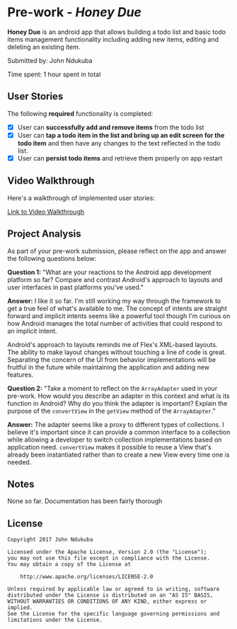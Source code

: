 # Pre-work - *Honey Due*

**Honey Due** is an android app that allows building a todo list and basic todo items management functionality including adding new items, editing and deleting an existing item.

Submitted by: John Ndukuba

Time spent: 1 hour spent in total

## User Stories

The following **required** functionality is completed:

* [x] User can **successfully add and remove items** from the todo list
* [x] User can **tap a todo item in the list and bring up an edit screen for the todo item** and then have any changes to the text reflected in the todo list.
* [x] User can **persist todo items** and retrieve them properly on app restart

## Video Walkthrough

Here's a walkthrough of implemented user stories:

[Link to Video Walkthrough](https://www.dropbox.com/s/42eik69tietztec/todo.mp4?dl=true)

## Project Analysis

As part of your pre-work submission, please reflect on the app and answer the following questions below:

**Question 1:** "What are your reactions to the Android app development platform so far? Compare and contrast Android's approach to layouts and user interfaces in past platforms you've used."

**Answer:** I like it so far. I'm still working my way through the framework to get a true feel of what's available to me. The concept of intents are straight forward and implicit intents seems like a powerful
tool though I'm curious on how Android manages the total number of activities that could respond to an implicit intent. 

Android's approach to layouts reminds me of Flex's XML-based layouts. The ability to make layout changes without touching a line of code is great. Separating the concern of the UI from behavior implementations will be fruitful in the future while maintaining the application and adding new features.

**Question 2:** "Take a moment to reflect on the `ArrayAdapter` used in your pre-work. How would you describe an adapter in this context and what is its function in Android? Why do you think the adapter is important? Explain the purpose of the `convertView` in the `getView` method of the `ArrayAdapter`."

**Answer:** The adapter seems like a proxy to different types of collections. I believe it's important since it can provide a common interface to a collection while allowing a developer to switch collection implementations based on application need. `convertView` makes it possible to reuse a View that's already been instantiated rather than to create a new View every time one is needed. 

## Notes

None so far. Documentation has been fairly thorough

## License

    Copyright 2017 John Ndukuba

    Licensed under the Apache License, Version 2.0 (the "License");
    you may not use this file except in compliance with the License.
    You may obtain a copy of the License at

        http://www.apache.org/licenses/LICENSE-2.0

    Unless required by applicable law or agreed to in writing, software
    distributed under the License is distributed on an "AS IS" BASIS,
    WITHOUT WARRANTIES OR CONDITIONS OF ANY KIND, either express or implied.
    See the License for the specific language governing permissions and
    limitations under the License.
